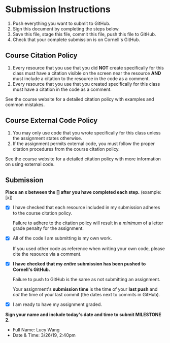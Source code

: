 # Submission Instructions

1. Push everything you want to submit to GitHub.
2. Sign this document by completing the steps below.
3. Save this file, stage this file, commit this file, push this file to GitHub.
4. Check that your complete submission is on Cornell's GitHub.

## Course Citation Policy

1. Every resource that you use that you did **NOT** create specifically for this class must have a citation visible on the screen near the resource **AND** must include a citation to the resource in the code as a comment.
2. Every resource that you use that you created specifically for this class must have a citation in the code as a comment.

See the course website for a detailed citation policy with examples and common mistakes.

## Course External Code Policy

1. You may only use code that you wrote specifically for this class unless the assignment states otherwise.
2. If the assignment permits external code, you must follow the proper citation procedures from the course citation policy.

See the course website for a detailed citation policy with more information on using external code.

## Submission

**Place an x between the [] after you have completed each step.** (example: [x])

- [x] I have checked that each resource included in my submission adheres to the course citation policy.

    Failure to adhere to the citation policy will result in a _minimum_ of a letter grade penalty for the assignment.

- [x] All of the code I am submitting is my own work.

    If you used other code as reference when writing your own code, please cite the resource via a comment.

- [x] **I have checked that my _entire_ submission has been pushed to Cornell's GitHub.**

    Failure to push to GitHub is the same as not submitting an assignment.

    Your assignment's **submission time** is the time of your **last push** and _not_ the time of your last commit (the dates next to commits in GitHub).

- [x] I am ready to have my assignment graded.

**Sign your name and include today's date and time to submit MILESTONE 2.**

- Full Name: Lucy Wang
- Date & Time: 3/26/19, 2:40pm
